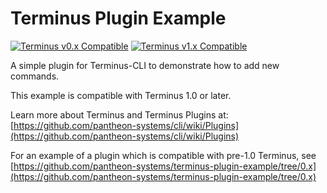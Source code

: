 # Terminus Plugin Example

[![Terminus v0.x Compatible](https://img.shields.io/badge/terminus-v0.x-green.svg)](https://github.com/pantheon-systems/terminus-plugin-example/tree/0.x)
[![Terminus v1.x Compatible](https://img.shields.io/badge/terminus-v1.x-green.svg)](https://github.com/pantheon-systems/terminus-plugin-example/tree/1.x)

A simple plugin for Terminus-CLI to demonstrate how to add new commands.

This example is compatible with Terminus 1.0 or later. 

Learn more about Terminus and Terminus Plugins at:
[https://github.com/pantheon-systems/cli/wiki/Plugins](https://github.com/pantheon-systems/cli/wiki/Plugins)

For an example of a plugin which is compatible with pre-1.0 Terminus, see [https://github.com/pantheon-systems/terminus-plugin-example/tree/0.x](https://github.com/pantheon-systems/terminus-plugin-example/tree/0.x)
